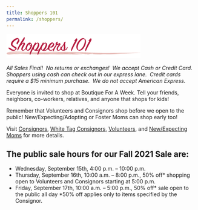 ```yaml
---
title: Shoppers 101
permalink: /shoppers/
---
```


![Shoppers 101](/img/shoppers1011.png "Shoppers 101")

_All Sales Final!  No returns or exchanges!  We accept Cash or Credit Card.  Shoppers using cash can check out in our express lane.  Credit cards require a $15 minimum purchase.  We do not accept American Express._

Everyone is invited to shop at Boutique For A Week. Tell your friends, neighbors, co-workers, relatives, and anyone that shops for kids!

Remember that Volunteers and Consignors shop before we open to the public! New/Expecting/Adopting or Foster Moms can shop early too!

Visit [Consignors](/consignors/), [White Tag Consignors](/consignors/white-tag-consignors/), [Volunteers](/volunteers/), and [New/Expecting Moms](/shoppers/first-time-moms/) for more details.

## The public sale hours for our Fall 2021 Sale are:

* Wednesday, September 15th, 4:00 p.m. – 10:00 p.m.
* Thursday, September 16th, 10:00 a.m. – 8:00 p.m.,  50% off* shopping open to Volunteers and Consignors starting at 5:00 p.m.
* Friday, September 17th, 10:00 a.m. – 5:00 p.m., 50% off* sale open to the public all day
*50% off applies only to items specified by the Consignor.
